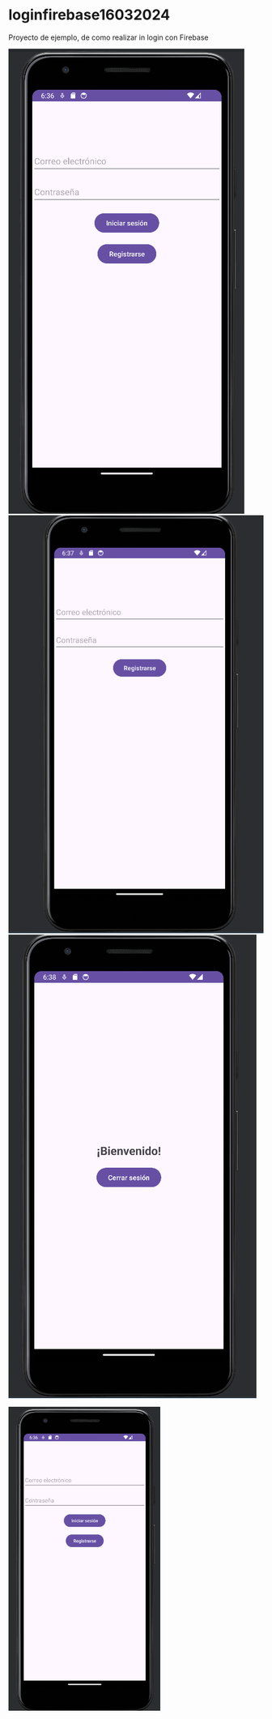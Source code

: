 # loginfirebase16032024
Proyecto de ejemplo, de como realizar in login con Firebase

![Image text](https://github.com/AlexanderSiguenza/loginfirebase16032024/blob/main/img/login.png)
![Image text](https://github.com/AlexanderSiguenza/loginfirebase16032024/blob/main/img/registro.png)
![Image text](https://github.com/AlexanderSiguenza/loginfirebase16032024/blob/main/img/bienvenida.png)

<img src="https://github.com/AlexanderSiguenza/loginfirebase16032024/blob/main/img/login.png" alt="Descripción de la imagen" width="300" height="600">
